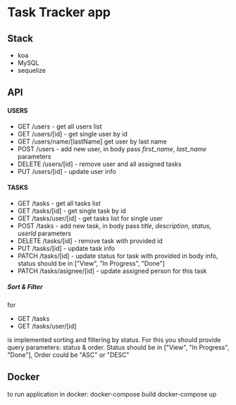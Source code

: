 # Task Tracker app

## Stack
- koa
- MySQL
- sequelize

## API
#### USERS
- GET /users - get all users list
- GET /users/[id] - get single user by id
- GET /users/name/[lastName] get user by last name
- POST /users - add new user, in body pass _first_name_, _last_name_ parameters
- DELETE /users/[id] - remove user and all assigned tasks
- PUT /users/[id] - update user info

#### TASKS
 - GET /tasks - get all tasks list
 - GET /tasks/[id] - get single task by id
 - GET /tasks/user/[id] - get tasks list for single user
 - POST /tasks - add new task, in body pass _title_, _description_, _status_, _userId_ parameters
 - DELETE /tasks/[id] - remove task with provided id
 - PUT /tasks/[id] - update task info
 - PATCH /tasks/[id] - update status for task with provided in body info, 
 status should be in ["View", "In Progress", "Done"]
 - PATCH /tasks/asignee/[id] - update assigned person for this task
 
 ##### Sort & Filter
 for 
 - GET /tasks
 - GET /tasks/user/[id]
 
 is implemented sorting and filtering by status. For this you should provide query parameters:
 status & order. 
 Status should be in ["View", "In Progress", "Done"], 
 Order could be "ASC" or "DESC"
 
 
 ## Docker
 to run application in  docker:
 docker-compose build
 docker-compose up